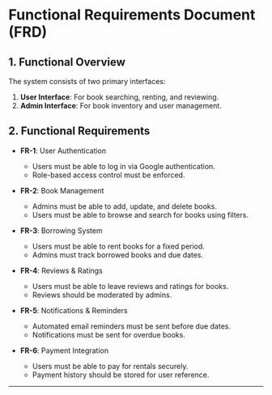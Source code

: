 # Functional Requirements Document (FRD)

## 1. Functional Overview
The system consists of two primary interfaces:
1. **User Interface**: For book searching, renting, and reviewing.
2. **Admin Interface**: For book inventory and user management.

## 2. Functional Requirements
- **FR-1**: User Authentication
  - Users must be able to log in via Google authentication.
  - Role-based access control must be enforced.

- **FR-2**: Book Management
  - Admins must be able to add, update, and delete books.
  - Users must be able to browse and search for books using filters.

- **FR-3**: Borrowing System
  - Users must be able to rent books for a fixed period.
  - Admins must track borrowed books and due dates.

- **FR-4**: Reviews & Ratings
  - Users must be able to leave reviews and ratings for books.
  - Reviews should be moderated by admins.

- **FR-5**: Notifications & Reminders
  - Automated email reminders must be sent before due dates.
  - Notifications must be sent for overdue books.

- **FR-6**: Payment Integration
  - Users must be able to pay for rentals securely.
  - Payment history should be stored for user reference.

---

